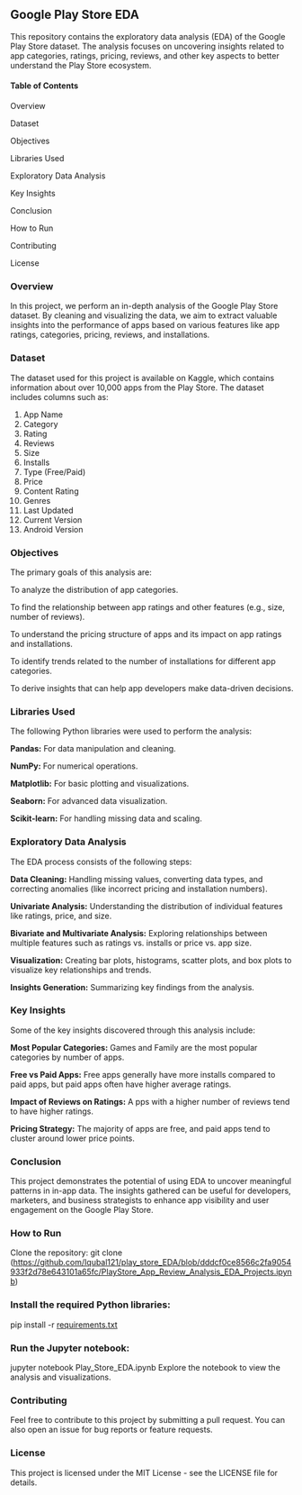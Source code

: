 ## Google Play Store EDA
This repository contains the exploratory data analysis (EDA) of the Google Play Store dataset. The analysis focuses on uncovering insights related to app categories, ratings, pricing, reviews, and other key aspects to better understand the Play Store ecosystem.

#### Table of Contents
Overview

Dataset

Objectives

Libraries Used

Exploratory Data Analysis

Key Insights

Conclusion

How to Run

Contributing

License

### Overview
In this project, we perform an in-depth analysis of the Google Play Store dataset. By cleaning and visualizing the data, we aim to extract valuable insights into the performance of apps based on various features like app ratings, categories, pricing, reviews, and installations.

### Dataset
The dataset used for this project is available on Kaggle, which contains information about over 10,000 apps from the Play Store. The dataset includes columns such as:

1. App Name
2. Category
3. Rating
4. Reviews
5. Size
6. Installs
7. Type (Free/Paid)
8. Price
9. Content Rating
10. Genres
11. Last Updated
12. Current Version
13. Android Version

### Objectives
The primary goals of this analysis are:

To analyze the distribution of app categories.

To find the relationship between app ratings and other features (e.g., size, number of reviews).

To understand the pricing structure of apps and its impact on app ratings and installations.

To identify trends related to the number of installations for different app categories.

To derive insights that can help app developers make data-driven decisions.

### Libraries Used
The following Python libraries were used to perform the analysis:

**Pandas:** For data manipulation and cleaning.

**NumPy:** For numerical operations.

**Matplotlib:** For basic plotting and visualizations.

**Seaborn:** For advanced data visualization.

**Scikit-learn:** For handling missing data and scaling.

### Exploratory Data Analysis
The EDA process consists of the following steps:

**Data Cleaning:** Handling missing values, converting data types, and correcting anomalies (like incorrect pricing and installation numbers).

**Univariate Analysis:** Understanding the distribution of individual features like ratings, price, and size.

**Bivariate and Multivariate Analysis:** Exploring relationships between multiple features such as ratings vs. installs or price vs. app size.

**Visualization:** Creating bar plots, histograms, scatter plots, and box plots to visualize key relationships and trends.

**Insights Generation:** Summarizing key findings from the analysis.

### Key Insights
Some of the key insights discovered through this analysis include:

**Most Popular Categories:** Games and Family are the most popular categories by number of apps.

**Free vs Paid Apps:** Free apps generally have more installs compared to paid apps, but paid apps often have higher average ratings.

**Impact of Reviews on Ratings:** A pps with a higher number of reviews tend to have higher ratings.

**Pricing Strategy:** The majority of apps are free, and paid apps tend to cluster around lower price points.

### Conclusion
This project demonstrates the potential of using EDA to uncover meaningful patterns in in-app data. The insights gathered can be useful for developers, marketers, and business strategists to enhance app visibility and user engagement on the Google Play Store.

### How to Run
Clone the repository:
git clone (https://github.com/Iqubal121/play_store_EDA/blob/dddcf0ce8566c2fa9054933f2d78e643101a65fc/PlayStore_App_Review_Analysis_EDA_Projects.ipynb)

### Install the required Python libraries:

pip install -r [requirements.txt](https://github.com/Iqubal121/play_store_EDA/blob/a2ab57af40038d688fb872debcb0a62b77671ca8/requirement.txt)

### Run the Jupyter notebook:
jupyter notebook Play_Store_EDA.ipynb
Explore the notebook to view the analysis and visualizations.

### Contributing
Feel free to contribute to this project by submitting a pull request. You can also open an issue for bug reports or feature requests.

### License
This project is licensed under the MIT License - see the LICENSE file for details.




